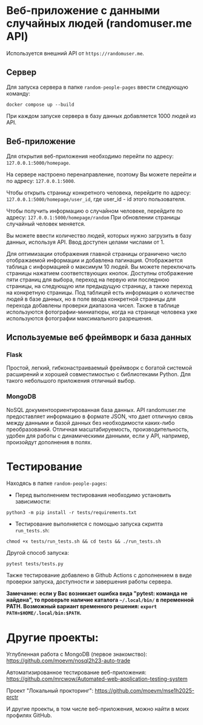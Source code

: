 # Веб-приложение с данными случайных людей (randomuser.me API)

Используется внешний API от `https://randomuser.me`.

## Сервер

Для запуска сервера в папке `random-people-pages` ввести следующую команду:
```
docker compose up --build
```
При каждом запуске сервера в базу данных добавляется 1000 людей из API.

## Веб-приложение

Для открытия веб-приложения необходимо перейти по адресу:
`127.0.0.1:5000/homepage`.

На сервере настроено перенаправление, поэтому Вы можете перейти и по адресу:
`127.0.0.1:5000`.

Чтобы открыть страницу конкретного человека, перейдите по адресу:
`127.0.0.1:5000/homepage/user_id`, где user_id - id этого пользователя.

Чтобы получить информацию о случайном человеке, перейдите по адресу:
`127.0.0.1:5000/homepage/random`
При обновлении страницы случайный человек меняется.

Вы можете ввести количество людей, которых нужно загрузить в базу данных, используя API. Ввод доступен целами числами от 1.

Для оптимизации отображения главной страницы ограничено число отображаемой информации и добавлена пагинация. Отображается таблица с информацией о максимум 10 людей. Вы можете переключать страницы нажатием соответствующих кнопок. Доступны отображение пяти страниц для выбора, переход на первую или последнюю страницы, на следующую или предыдущую страницу, а также переход на конкретную страницы. Под таблицей есть информация о количестве людей в базе данных, но в поле ввода конкретной страницы для перехода добавлены проверки диапазона чисел.
Также в таблице используются фотографии-миниатюры, когда на странице человека уже используются фотографии максимального разрешения.

## Используемые веб фреймворк и база данных

### Flask

Простой, легкий, гибконастраиваемый фреймворк с богатой системой расширений и хорошей совместимостью с библиотеками Python. Для такого небольшого приложения отличный выбор.

### MongoDB

NoSQL документоориентированная база данных. API randomuser.me предоставляет информацию в формате JSON, что дает отличную связь между данными и базой данных без необходимости каких-либо преобразований. Отличная масштабируемость, производительность, удобен для работы с динамическими данными, если у API, например, произойдут дополнения в полях.

# Тестирование

Находясь в папке `random-people-pages`:

* Перед выполнением тестирования необходимо установить зависимости:
```
python3 -m pip install -r tests/requirements.txt
```
* Тестирование выполняется с помощью запуска скрипта `run_tests.sh`:
```
chmod +x tests/run_tests.sh && cd tests && ./run_tests.sh
```
Другой способ запуска:
```
pytest tests/tests.py
```
Также тестирование добавлено в Github Actions с дополнением в виде проверки запуска, доступности и завершения работы сервера.

**Замечание: если у Вас возникает ошибка вида "pytest: команда не найдена", то проверьте наличие каталога `~/.local/bin/` в переменной PATH. Возможный вариант временного решения: `export PATH=$HOME/.local/bin:$PATH`.**

# Другие проекты:

Углубленная работа с MongoDB (первое знакомство):
https://github.com/moevm/nosql2h23-auto-trade

Автоматизированное тестирование веб-приложения:
https://github.com/mrcwow/Automated-web-application-testing-system

Проект "Локальный прокторинг":
https://github.com/moevm/mse1h2025-prctr

И другие проекты, в том числе веб-приложения, можно найти в моих профилях GitHub.
